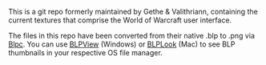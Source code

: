 This is a git repo formerly maintained by Gethe & Valithriann, containing the current textures that comprise the World of Warcraft user interface.

The files in this repo have been converted from their native .blp to .png via [Blpc](https://www.wowinterface.com/downloads/info18810-Blpc.html). You can use [BLPView](https://www.wowinterface.com/downloads/info16700-BLPView.html) (Windows) or [BLPLook](https://www.wowinterface.com/downloads/info9011-BLPLook.html) (Mac) to see BLP thumbnails in your respective OS file manager.
